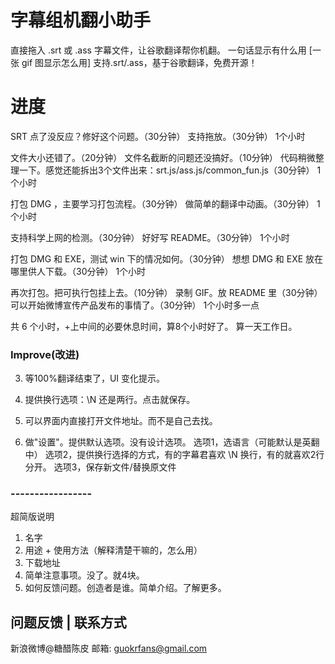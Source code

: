 # 字幕组机翻小助手 
直接拖入 .srt 或 .ass 字幕文件，让谷歌翻译帮你机翻。
一句话显示有什么用
[一张 gif 图显示怎么用]
支持.srt/.ass，基于谷歌翻译，免费开源！

# 进度
SRT 点了没反应？修好这个问题。（30分钟）
支持拖放。（30分钟）
1个小时

文件大小还错了。（20分钟）
文件名截断的问题还没搞好。（10分钟）
代码稍微整理一下。感觉还能拆出3个文件出来：srt.js/ass.js/common_fun.js（30分钟）
1个小时

打包 DMG ，主要学习打包流程。（30分钟）
做简单的翻译中动画。（30分钟）
1个小时

支持科学上网的检测。（30分钟）
好好写 README。（30分钟）
1个小时

打包 DMG 和 EXE，测试 win 下的情况如何。（30分钟）
想想 DMG 和 EXE 放在哪里供人下载。（30分钟）
1个小时

再次打包。把可执行包挂上去。（10分钟）
录制 GIF。放 README 里（30分钟）
可以开始微博宣传产品发布的事情了。（30分钟）
1个小时多一点

共 6 个小时，+上中间的必要休息时间，算8个小时好了。
算一天工作日。

### Improve(改进)

3. 等100%翻译结束了，UI 变化提示。

4. 提供换行选项：\N 还是两行。点击就保存。

5. 可以界面内直接打开文件地址。而不是自己去找。

6. 做"设置"。提供默认选项。没有设计选项。 选项1，选语言（可能默认是英翻中）  选项2，提供换行选择的方式，有的字幕君喜欢 \N 换行，有的就喜欢2行分开。  选项3，保存新文件/替换原文件

### -----------------

超简版说明
1. 名字
2. 用途 + 使用方法（解释清楚干嘛的，怎么用）
3. 下载地址
4. 简单注意事项。没了。就4块。
5. 如何反馈问题。创造者是谁。简单介绍。了解更多。

## 问题反馈 | 联系方式
新浪微博@糖醋陈皮
邮箱: guokrfans@gmail.com


